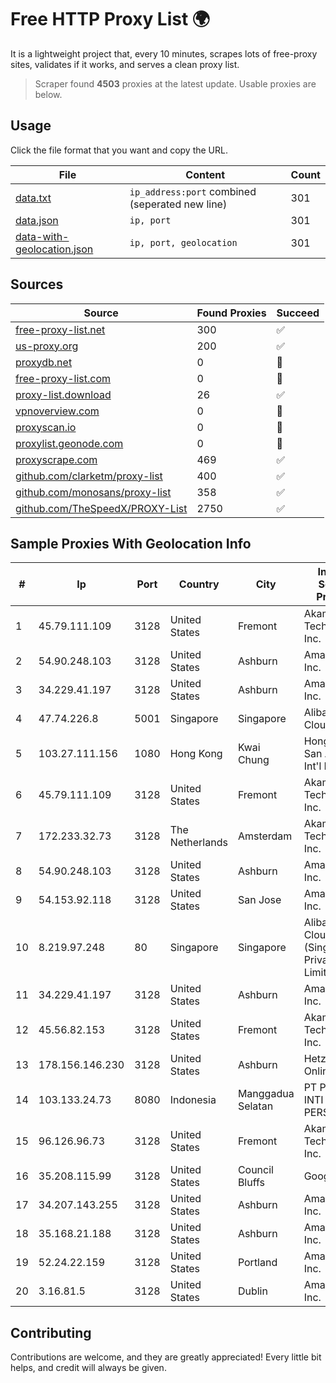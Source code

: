 
# Free HTTP Proxy List 🌍

It is a lightweight project that, every 10 minutes, scrapes lots of free-proxy sites, validates if it works, and serves a clean proxy list.


> Scraper found **4503** proxies at the latest update. Usable proxies are below.

## Usage

Click the file format that you want and copy the URL.


|File|Content|Count|
|----|-------|-----|
|[data.txt](https://raw.githubusercontent.com/themiralay/Proxy-List-World/master/data.txt)|`ip_address:port` combined (seperated new line)|301|
|[data.json](https://raw.githubusercontent.com/themiralay/Proxy-List-World/master/data.json)|`ip, port`|301|
|[data-with-geolocation.json](https://raw.githubusercontent.com/themiralay/Proxy-List-World/master/data-with-geolocation.json)|`ip, port, geolocation`|301|

## Sources

|Source|Found Proxies|Succeed|
|------|-------------|-------|
|[free-proxy-list.net](https://free-proxy-list.net)|300|✅|
|[us-proxy.org](https://www.us-proxy.org)|200|✅|
|[proxydb.net](http://proxydb.net)|0|🚫|
|[free-proxy-list.com](https://free-proxy-list.com/?page=&port=&type%5B%5D=http&type%5B%5D=https&up_time=0&search=Search)|0|🚫|
|[proxy-list.download](https://www.proxy-list.download/HTTP)|26|✅|
|[vpnoverview.com](https://vpnoverview.com/privacy/anonymous-browsing/free-proxy-servers)|0|🚫|
|[proxyscan.io](https://www.proxyscan.io)|0|🚫|
|[proxylist.geonode.com](https://proxylist.geonode.com/api/proxy-list?limit=300&page=1&sort_by=lastChecked&sort_type=desc&protocols=http,https)|0|🚫|
|[proxyscrape.com](https://api.proxyscrape.com/v2/?request=displayproxies&protocol=http&timeout=10000&country=all&ssl=all&anonymity=all)|469|✅|
|[github.com/clarketm/proxy-list](https://raw.githubusercontent.com/clarketm/proxy-list/master/proxy-list-raw.txt)|400|✅|
|[github.com/monosans/proxy-list](https://raw.githubusercontent.com/monosans/proxy-list/main/proxies/http.txt)|358|✅|
|[github.com/TheSpeedX/PROXY-List](https://raw.githubusercontent.com/TheSpeedX/PROXY-List/master/http.txt)|2750|✅|


## Sample Proxies With Geolocation Info

|#|Ip|Port|Country|City|Internet Service Provider|
|-|--|----|-------|----|-------------------------|
|1|45.79.111.109|3128|United States|Fremont|Akamai Technologies, Inc.|
|2|54.90.248.103|3128|United States|Ashburn|Amazon.com, Inc.|
|3|34.229.41.197|3128|United States|Ashburn|Amazon.com, Inc.|
|4|47.74.226.8|5001|Singapore|Singapore|Alibaba Cloud LLC|
|5|103.27.111.156|1080|Hong Kong|Kwai Chung|Hong Kong San Ai Net Int'l Limited|
|6|45.79.111.109|3128|United States|Fremont|Akamai Technologies, Inc.|
|7|172.233.32.73|3128|The Netherlands|Amsterdam|Akamai Technologies, Inc.|
|8|54.90.248.103|3128|United States|Ashburn|Amazon.com, Inc.|
|9|54.153.92.118|3128|United States|San Jose|Amazon.com, Inc.|
|10|8.219.97.248|80|Singapore|Singapore|Alibaba Cloud (Singapore) Private Limited|
|11|34.229.41.197|3128|United States|Ashburn|Amazon.com, Inc.|
|12|45.56.82.153|3128|United States|Fremont|Akamai Technologies, Inc.|
|13|178.156.146.230|3128|United States|Ashburn|Hetzner Online GmbH|
|14|103.133.24.73|8080|Indonesia|Manggadua Selatan|PT PHATRIA INTI PERSADA|
|15|96.126.96.73|3128|United States|Fremont|Akamai Technologies, Inc.|
|16|35.208.115.99|3128|United States|Council Bluffs|Google LLC|
|17|34.207.143.255|3128|United States|Ashburn|Amazon.com, Inc.|
|18|35.168.21.188|3128|United States|Ashburn|Amazon.com, Inc.|
|19|52.24.22.159|3128|United States|Portland|Amazon.com, Inc.|
|20|3.16.81.5|3128|United States|Dublin|Amazon.com, Inc.|



## Contributing

Contributions are welcome, and they are greatly appreciated! Every
little bit helps, and credit will always be given.

